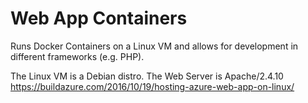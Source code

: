 # Web App Containers
Runs Docker Containers on a Linux VM and allows for development in different frameworks (e.g. PHP).

The Linux VM is a Debian distro. 
The Web Server is Apache/2.4.10
https://buildazure.com/2016/10/19/hosting-azure-web-app-on-linux/
